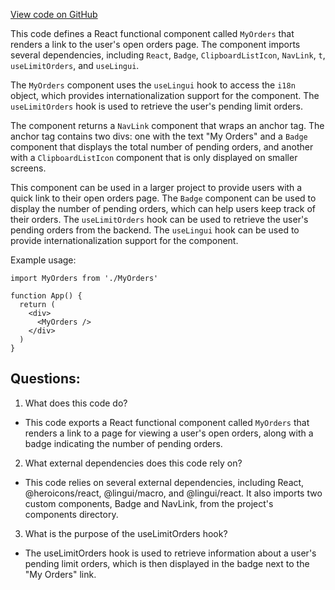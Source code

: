 [View code on GitHub](zoo-labs/zoo/blob/master/core/src/features/exchange-v1/limit-order/MyOrders.tsx)

This code defines a React functional component called `MyOrders` that renders a link to the user's open orders page. The component imports several dependencies, including `React`, `Badge`, `ClipboardListIcon`, `NavLink`, `t`, `useLimitOrders`, and `useLingui`. 

The `MyOrders` component uses the `useLingui` hook to access the `i18n` object, which provides internationalization support for the component. The `useLimitOrders` hook is used to retrieve the user's pending limit orders. 

The component returns a `NavLink` component that wraps an anchor tag. The anchor tag contains two divs: one with the text "My Orders" and a `Badge` component that displays the total number of pending orders, and another with a `ClipboardListIcon` component that is only displayed on smaller screens. 

This component can be used in a larger project to provide users with a quick link to their open orders page. The `Badge` component can be used to display the number of pending orders, which can help users keep track of their orders. The `useLimitOrders` hook can be used to retrieve the user's pending orders from the backend. The `useLingui` hook can be used to provide internationalization support for the component. 

Example usage:

```
import MyOrders from './MyOrders'

function App() {
  return (
    <div>
      <MyOrders />
    </div>
  )
}
```
## Questions: 
 1. What does this code do?
- This code exports a React functional component called `MyOrders` that renders a link to a page for viewing a user's open orders, along with a badge indicating the number of pending orders.

2. What external dependencies does this code rely on?
- This code relies on several external dependencies, including React, @heroicons/react, @lingui/macro, and @lingui/react. It also imports two custom components, Badge and NavLink, from the project's components directory.

3. What is the purpose of the useLimitOrders hook?
- The useLimitOrders hook is used to retrieve information about a user's pending limit orders, which is then displayed in the badge next to the "My Orders" link.